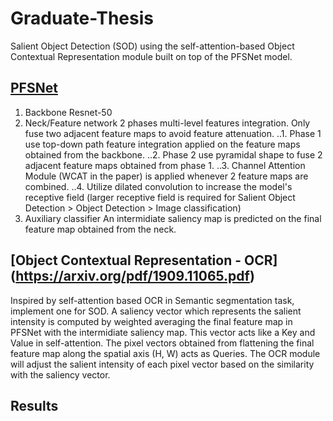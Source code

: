 # Graduate-Thesis
Salient Object Detection (SOD) using the self-attention-based Object Contextual Representation module built on top of the PFSNet model.
## [PFSNet](http://cvteam.net/papers/2021_AAAI_Pyramidal%20Feature%20Shrinking%20for%20Salient%20Object%20Detection.pdf)
1. Backbone
Resnet-50
2. Neck/Feature network
2 phases multi-level features integration. Only fuse two adjacent feature maps to avoid feature attenuation.
..1. Phase 1 use top-down path feature integration applied on the feature maps obtained from the backbone.
..2. Phase 2 use pyramidal shape to fuse 2 adjacent feature maps obtained from phase 1.
..3. Channel Attention Module (WCAT in the paper) is applied whenever 2 feature maps are combined.
..4. Utilize dilated convolution to increase the model's receptive field (larger receptive field is required for Salient Object Detection > Object Detection > Image classification) 
3. Auxiliary classifier
An intermidiate saliency map is predicted on the final feature map obtained from the neck. 
## [Object Contextual Representation - OCR] (https://arxiv.org/pdf/1909.11065.pdf)
Inspired by self-attention based OCR in Semantic segmentation task, implement one for SOD.
A saliency vector which represents the salient intensity is computed by weighted averaging the final feature map in PFSNet with the intermidiate saliency map. This vector acts like a Key and Value in self-attention. The pixel vectors obtained from flattening the final feature map along the spatial axis (H, W) acts as Queries.
The OCR module will adjust the salient intensity of each pixel vector based on the similarity with the saliency vector.
## Results

